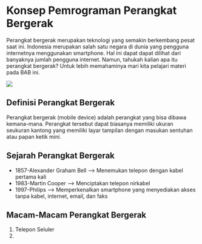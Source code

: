 # Konsep Pemrograman Perangkat Bergerak
Perangkat bergerak merupakan teknologi yang semakin berkembang pesat saat ini. Indonesia merupakan salah satu negara di dunia yang pengguna internetnya menggunakan smartphone. Hal ini dapat dapat dilihat dari banyaknya jumlah pengguna internet. Namun, tahukah kalian apa itu perangkat bergerak? Untuk lebih memahaminya mari kita pelajari materi pada BAB ini.

![](https://ardina22.github.io/e-module/assets/images/Test.jpeg)

## Definisi Perangkat Bergerak 
Perangkat bergerak (mobile device)  adalah perangkat yang bisa dibawa kemana-mana. Perangkat tersebut dapat biasanya memiliki ukuran seukuran kantong yang memiliki layar tampilan dengan masukan  sentuhan atau papan ketik mini.

## Sejarah Perangkat Bergerak 
* 1857-Alexander Graham Bell --> Menemukan telepon dengan kabel pertama kali
* 1983-Martin Cooper --> Menciptakan telepon nirkabel 
* 1997-Philips --> Memperkenalkan smartphone yang menyediakan akses tanpa kabel, internet, email, dan faks

## Macam-Macam Perangkat Bergerak 
1. Telepon Seluler
2. 
